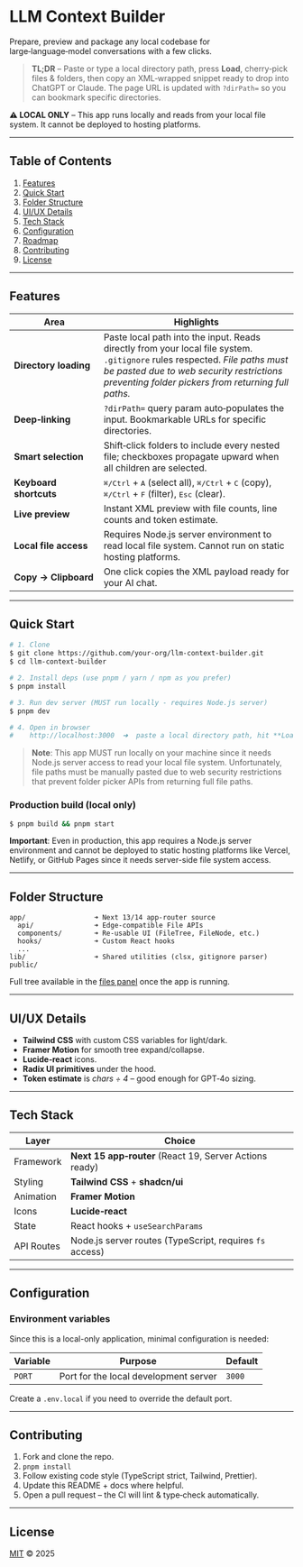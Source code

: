 # LLM Context Builder

Prepare, preview and package any local codebase for large‑language‑model conversations with a few clicks.

> **TL;DR** – Paste or type a local directory path, press **Load**, cherry‑pick files & folders, then copy an XML‑wrapped snippet ready to drop into ChatGPT or Claude. The page URL is updated with `?dirPath=` so you can bookmark specific directories.

**⚠️ LOCAL ONLY** – This app runs locally and reads from your local file system. It cannot be deployed to hosting platforms.

---

## Table of Contents

1. [Features](#features)
2. [Quick Start](#quick-start)
3. [Folder Structure](#folder-structure)
4. [UI/UX Details](#uiux-details)
5. [Tech Stack](#tech-stack)
6. [Configuration](#configuration)
7. [Roadmap](#roadmap)
8. [Contributing](#contributing)
9. [License](#license)

---

## Features

| Area                   | Highlights                                                                                                                                                 |
| ---------------------- | ---------------------------------------------------------------------------------------------------------------------------------------------------------- |
| **Directory loading**  | Paste local path into the input. Reads directly from your local file system. `.gitignore` rules respected. *File paths must be pasted due to web security restrictions preventing folder pickers from returning full paths.* |
| **Deep‑linking**       | `?dirPath=` query param auto‑populates the input. Bookmarkable URLs for specific directories.                                                              |
| **Smart selection**    | Shift‑click folders to include every nested file; checkboxes propagate upward when all children are selected.                                              |
| **Keyboard shortcuts** | <kbd>⌘/Ctrl</kbd> + <kbd>A</kbd> (select all), <kbd>⌘/Ctrl</kbd> + <kbd>C</kbd> (copy), <kbd>⌘/Ctrl</kbd> + <kbd>F</kbd> (filter), <kbd>Esc</kbd> (clear). |
| **Live preview**       | Instant XML preview with file counts, line counts and token estimate.                                                                                      |
| **Local file access**  | Requires Node.js server environment to read local file system. Cannot run on static hosting platforms.                                                     |
| **Copy → Clipboard**   | One click copies the XML payload ready for your AI chat.                                                                                                   |

---

## Quick Start

```sh
# 1. Clone
$ git clone https://github.com/your‑org/llm‑context‑builder.git
$ cd llm‑context‑builder

# 2. Install deps (use pnpm / yarn / npm as you prefer)
$ pnpm install

# 3. Run dev server (MUST run locally - requires Node.js server)
$ pnpm dev

# 4. Open in browser
#    http://localhost:3000  ➜  paste a local directory path, hit **Load**
```

> **Note**: This app MUST run locally on your machine since it needs Node.js server access to read your local file system. Unfortunately, file paths must be manually pasted due to web security restrictions that prevent folder picker APIs from returning full file paths.

### Production build (local only)

```sh
$ pnpm build && pnpm start
```

**Important**: Even in production, this app requires a Node.js server environment and cannot be deployed to static hosting platforms like Vercel, Netlify, or GitHub Pages since it needs server-side file system access.

---

## Folder Structure

```
app/                 ➜ Next 13/14 app‑router source
  api/               ➜ Edge‑compatible File APIs
  components/        ➜ Re‑usable UI (FileTree, FileNode, etc.)
  hooks/             ➜ Custom React hooks
  ...
lib/                 ➜ Shared utilities (clsx, gitignore parser)
public/
```

Full tree available in the [files panel](#) once the app is running.

---

## UI/UX Details

- **Tailwind CSS** with custom CSS variables for light/dark.
- **Framer Motion** for smooth tree expand/collapse.
- **Lucide‑react** icons.
- **Radix UI primitives** under the hood.
- **Token estimate** is _chars ÷ 4_ – good enough for GPT‑4o sizing.

---

## Tech Stack

| Layer      | Choice                                                   |
| ---------- | -------------------------------------------------------- |
| Framework  | **Next 15 app‑router** (React 19, Server Actions ready)  |
| Styling    | **Tailwind CSS** + **shadcn/ui**                         |
| Animation  | **Framer Motion**                                        |
| Icons      | **Lucide‑react**                                         |
| State      | React hooks + `useSearchParams`                          |
| API Routes | Node.js server routes (TypeScript, requires `fs` access) |

---

## Configuration

### Environment variables

Since this is a local-only application, minimal configuration is needed:

| Variable | Purpose                               | Default |
| -------- | ------------------------------------- | ------- |
| `PORT`   | Port for the local development server | `3000`  |

Create a `.env.local` if you need to override the default port.

---

## Contributing

1. Fork and clone the repo.
2. `pnpm install`
3. Follow existing code style (TypeScript strict, Tailwind, Prettier).
4. Update this README + docs where helpful.
5. Open a pull request – the CI will lint & type‑check automatically.

---

## License

[MIT](LICENSE) © 2025
